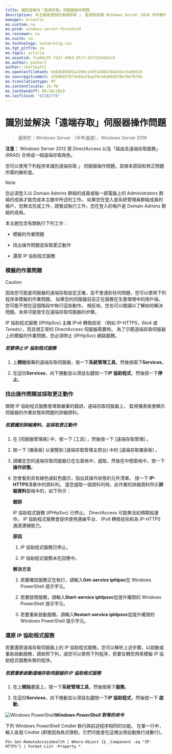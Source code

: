 ```yaml
---
title: 識別並解決「遠端存取」伺服器操作問題
description: 本主題是適用於遠端存取 」 監視和指南 Windows Server 2016 中的帳戶處理的一部分。
manager: brianlic
ms.custom: na
ms.prod: windows-server-threshold
ms.reviewer: na
ms.suite: na
ms.technology: networking-ras
ms.tgt_pltfrm: na
ms.topic: article
ms.assetid: 7ce84c9f-fd1f-4463-8fc7-d2f33344a2c9
ms.author: pashort
author: shortpatti
ms.openlocfilehash: b682685883a2200caf8f4286674bb3e2cbe6651b
ms.sourcegitcommit: afb0602767de64a76aaf9ce6a60d2f0e78efb78b
ms.translationtype: MT
ms.contentlocale: zh-TW
ms.lasthandoff: 06/20/2019
ms.locfileid: "67282776"
---
```

# <a name="identify-and-resolve-remote-access-server-operations-problems"></a>識別並解決「遠端存取」伺服器操作問題

>適用於：Windows Server （半年通道），Windows Server 2016

**注意：** Windows Server 2012 將 DirectAccess 以及「路由及遠端存取服務」(RRAS) 合併成一個遠端存取角色。  
  
您可以使用下列程序來識別遠端存取 」 伺服器操作問題，其根本原因和修正問題所需的解析度。  
  
> [!NOTE]  
> 您必須登入以 Domain Admins 群組的成員或每一部電腦上的 Administrators 群組的成員才能完成本主題中所述的工作。 如果您在登入是系統管理員群組成員的帳戶，您無法完成工作，請嘗試執行工作，您在登入的帳戶是 Domain Admins 群組的成員。  
  
本主題包含有關執行下列工作：  
  
- 模擬的作業問題  
  
- 找出操作問題並採取更正動作  
  
- 還原 IP 協助程式服務  
  
### <a name="BKMK_Simulate"></a>模擬的作業問題  
  
> [!CAUTION]  
> 因為您可能是伺服器的遠端存取設定正確，並不會遇到任何問題，您可以使用下列程序來模擬的作業問題。 如果您的伺服器目前正在服務在生產環境中的用戶端，您可能不想在這個階段中執行這些動作。 相反地，您也可以閱讀以了解如何解決問題，未來可能發生在遠端存取伺服器的步驟。  
  
IP 協助程式服務 (IPHlpSvc) 主機 IPv6 轉換技術 （例如 IP-HTTPS，6to4 或 Teredo），而且很正常的 DirectAccess 伺服器需要時。 為了示範遠端存取伺服器上的模擬的作業問題，您必須停止 (IPHlpSvc) 網路服務。  
  
##### <a name="to-stop-the-ip-helper-service"></a>若要停止 IP 協助程式服務  
  
1.  上**開始**螢幕的遠端存取伺服器，按一下**系統管理工具**，然後按兩下**Services**。  
  
2.  在這份**Services**，向下捲動並以滑鼠右鍵按一下**IP 協助程式**，然後按一下**停止**。  
  
### <a name="BKMK_Identify"></a>找出操作問題並採取更正動作  
關閉 IP 協助程式服務會導致嚴重的錯誤，遠端存取伺服器上。 監視儀表板會顯示伺服器的作業狀態和問題的詳細資料。  
  
##### <a name="to-identify-the-details-and-take-corrective-action"></a>若要識別詳細資料，並採取更正動作  
  
1.  在 [伺服器管理員]  中，按一下 [工具]  ，然後按一下 [遠端存取管理]  。  
  
2.  按一下 [儀表板]  以瀏覽到 [遠端存取管理主控台]  中的 [遠端存取儀表板]  。  
  
3.  請確定您的遠端存取伺服器已在左窗格中，選取，然後在中間窗格中，按一下**操作狀態**。  
  
4.  您會看到具有綠色或紅色圖示，指出其操作狀態的元件清單。 按一下  **IP-HTTPS**清單中的資料列。 當您選取一個資料列時，此作業的詳細資料所示**詳細資料**窗格中的，如下所示：  
  
    **錯誤**  
  
    IP 協助程式服務 (IPHlpSvc) 已停止。 DirectAccess 可能無法如預期般運作。 IP 協助程式服務會提供使用連線平台、 IPv6 轉換技術和為 IP-HTTPS 通道連線能力。  
  
    **原因**  
  
    1.  IP 協助程式服務已停止。  
  
    2.  IP 協助程式服務未在回應中。  
  
    **解決方法**  
  
    1.  若要確認服務正在執行，請輸入**Get-service iphlpsc**在 Windows PowerShell 提示字元。  
  
    2.  若要啟用服務，請輸入**Start-service iphlpsvc**從提升權限的 Windows PowerShell 提示字元。  
  
    3.  若要重新啟動服務，請輸入**Restart-service iphlpsvc**從提升權限的 Windows PowerShell 提示字元。  
  
### <a name="BKMK_Restart"></a>還原 IP 協助程式服務  
若要還原遠端存取伺服器上的 IP 協助程式服務，您可以解析上述步驟，以啟動或重新啟動服務，請依照下列，或您可以使用下列程序，若要反轉您用來模擬 IP 協助程式服務失敗的程序。  
  
##### <a name="to-restart-the-ip-helper-service-on-the-remote-access-server"></a>若要重新啟動遠端存取伺服器的 IP 協助程式服務  
  
1.  在上**開始**畫面上，按一下**系統管理工具**，然後按兩下**服務**。  
  
2.  在這份**Services**，向下捲動並以滑鼠右鍵按一下**IP 協助程式**，然後按一下 **啟動**。  
  
![Windows PowerShell](../../../media/Identify-and-resolve-Remote-Access-server-operations-problems/PowerShellLogoSmall.gif)***<em>Windows PowerShell 對等的命令</em>***  
  
下列 Windows PowerShell Cmdlet 執行與前述程序相同的功能。 在單一行中，輸入各個 Cmdlet (即使因為格式限制，它們可能會在這裡出現自動換行成數行)。  
  
```  
PS> Get-RemoteAccessHealth | Where-Object {$_.Component -eq "IP-HTTPS"} | Format-List -Property *  
```  
  


